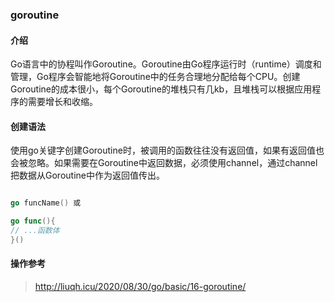### goroutine


#### 介绍
Go语言中的协程叫作Goroutine。Goroutine由Go程序运行时（runtime）调度和管理，Go程序会智能地将Goroutine中的任务合理地分配给每个CPU。创建Goroutine的成本很小，每个Goroutine的堆栈只有几kb，且堆栈可以根据应用程序的需要增长和收缩。


#### 创建语法
使用go关键字创建Goroutine时，被调用的函数往往没有返回值，如果有返回值也会被忽略。如果需要在Goroutine中返回数据，必须使用channel，通过channel把数据从Goroutine中作为返回值传出。
```go

go funcName() 或

go func(){
// ...函数体
}()

```


#### 操作参考
> http://liuqh.icu/2020/08/30/go/basic/16-goroutine/

